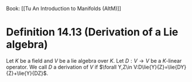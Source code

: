 Book: [[Tu An Introduction to Manifolds (AItM)]]
# Definition 14.13 (Derivation of a Lie algebra)
Let $K$ be a field and $V$ be a lie algebra over $K$.
Let $D:V\to V$ be a $K$-linear operator.
We call $D$ a derivation of $V$ if $\forall Y,Z\in V:D\lie{Y}{Z}=\lie{DY}{Z}+\lie{Y}{DZ}$.